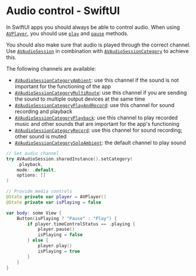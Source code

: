# Audio control - SwiftUI

In SwiftUI apps you should always be able to control audio. When using [`AVPlayer`](https://developer.apple.com/documentation/avfoundation/avplayer), you should use [`play`](https://developer.apple.com/documentation/avfoundation/avplayer/1386726-play) and [`pause`](https://developer.apple.com/documentation/avfoundation/avplayer/1387895-pause) methods.

You should also make sure that audio is played through the correct channel. Use [`AVAudioSession`](https://developer.apple.com/documentation/avfaudio/avaudiosession) in combination with [`AVAudioSessionCategory`](https://developer.apple.com/documentation/avfaudio/avaudiosessioncategory) to achieve this.

The following channels are available:

- [`AVAudioSessionCategoryAmbient`](https://developer.apple.com/documentation/avfaudio/avaudiosessioncategoryambient): use this channel if the sound is not important for the functioning of the app
- [`AVAudioSessionCategoryMultiRoute`](https://developer.apple.com/documentation/avfaudio/avaudiosessioncategorymultiroute): use this channel if you are sending the sound to multiple output devices at the same time
- [`AVAudioSessionCategoryPlayAndRecord`](https://developer.apple.com/documentation/avfaudio/avaudiosessioncategoryplayandrecord): use this channel for sound recording and playback
- [`AVAudioSessionCategoryPlayback`](https://developer.apple.com/documentation/avfaudio/avaudiosessioncategoryplayback): use this channel to play recorded music and other sounds that are important for the app's functioning
- [`AVAudioSessionCategoryRecord`](https://developer.apple.com/documentation/avfaudio/avaudiosessioncategoryrecord): use this channel for sound recording; other sound is muted
- [`AVAudioSessionCategorySoloAmbient`](https://developer.apple.com/documentation/avfaudio/avaudiosessioncategorysoloambient): the default channel to play sound

```swift
// Set audio channel
try AVAudioSession.sharedInstance().setCategory(
    .playback, 
    mode: .default, 
    options: []
)

// Provide media controls
@State private var player = AVPlayer()
@State private var isPlaying = false

var body: some View {
    Button(isPlaying ? "Pause" : "Play") {
        if player.timeControlStatus == .playing {
            player.pause()
            isPlaying = false
        } else {
            player.play()
            isPlaying = true
        }
    }
}
```
